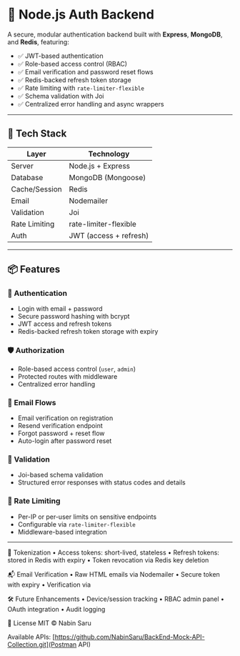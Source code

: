 # 🔐 Node.js Auth Backend

A secure, modular authentication backend built with **Express**, **MongoDB**, and **Redis**, featuring:

- ✅ JWT-based authentication
- ✅ Role-based access control (RBAC)
- ✅ Email verification and password reset flows
- ✅ Redis-backed refresh token storage
- ✅ Rate limiting with `rate-limiter-flexible`
- ✅ Schema validation with Joi
- ✅ Centralized error handling and async wrappers

---

## 🚀 Tech Stack

| Layer        | Technology             |
|--------------|------------------------|
| Server       | Node.js + Express      |
| Database     | MongoDB (Mongoose)     |
| Cache/Session| Redis                  |
| Email        | Nodemailer             |
| Validation   | Joi                    |
| Rate Limiting| rate-limiter-flexible  |
| Auth         | JWT (access + refresh) |

---

## 📦 Features

### 🔐 Authentication
- Login with email + password
- Secure password hashing with bcrypt
- JWT access and refresh tokens
- Redis-backed refresh token storage with expiry

### 🛡️ Authorization
- Role-based access control (`user`, `admin`)
- Protected routes with middleware
- Centralized error handling

### 📧 Email Flows
- Email verification on registration
- Resend verification endpoint
- Forgot password + reset flow
- Auto-login after password reset

### 🧪 Validation
- Joi-based schema validation
- Structured error responses with status codes and details

### 🚦 Rate Limiting
- Per-IP or per-user limits on sensitive endpoints
- Configurable via `rate-limiter-flexible`
- Middleware-based integration

---

🧼 Tokenization
• 	Access tokens: short-lived, stateless
• 	Refresh tokens: stored in Redis with expiry
• 	Token revocation via Redis key deletion

📬 Email Verification
• 	Raw HTML emails via Nodemailer
• 	Secure token with expiry
• 	Verification via 

🛠️ Future Enhancements
• 	Device/session tracking
• 	RBAC admin panel
• 	OAuth integration
• 	Audit logging

📄 License
MIT © Nabin Saru

Available APIs: [https://github.com/NabinSaru/BackEnd-Mock-API-Collection.git](Postman API)

